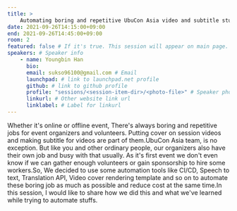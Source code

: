 ```yaml
---
title: >
    Automating boring and repetitive UbuCon Asia video and subtitle stuffs 
date: 2021-09-26T14:15:00+09:00
end: 2021-09-26T14:45:00+09:00
room: 2
featured: false # If it's true. This session will appear on main page.
speakers: # Speaker info
    - name: Youngbin Han
      bio: 
      email: sukso96100@gmail.com # Email
      launchpad: # link to launchpad.net profile
      github: # link to github profile
      profile: "sessions/<session-item-dir>/<photo-file>" # Speaker photo
      linkurl: # Other website link url
      linklabel: # Label for linkurl
---
```

Whether it's online or offline event, There's always boring and repetitive jobs for event organizers and volunteers. Putting cover on session videos and making subtitle for videos are part of them.UbuCon Asia team, is no exception. But like you and other ordinary people, our organizers also have their own job and busy with that usually. As it's first event we don't even know if we can gather enough volunteers or gain sponsorship to hire some workers.So, We decided to use some automation tools like CI/CD, Speech to text, Translation API, Video cover rendering template and so on to automate these boring job as much as possible and reduce cost at the same time.In this session, I would like to share how we did this and what we've learned while trying to automate stuffs.



